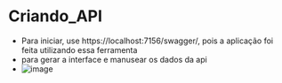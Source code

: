 # Criando_API
* Para iniciar, use https://localhost:7156/swagger/, pois a aplicação foi feita utilizando essa ferramenta
* para gerar a interface e manusear os dados da api
* ![image](https://github.com/CaioCsar/Criando_API/assets/81448095/a045ee68-42bb-4c4f-afee-ca55194950d0)

